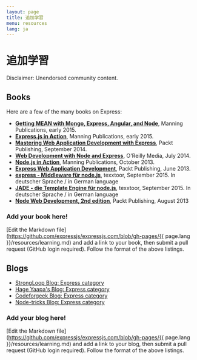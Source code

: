 ```yaml
---
layout: page
title: 追加学習
menu: resources
lang: ja
---
```


# 追加学習

<div class="doc-box doc-warn">Disclaimer: Unendorsed community content.</div>

## Books

Here are a few of the many books on Express:

- **[Getting MEAN with Mongo, Express, Angular, and Node](http://www.manning.com/sholmes/)**,
  Manning Publications, early 2015.
- **[Express.js in Action](http://www.manning.com/hahn/)**,
  Manning Publications, early 2015.
- **[Mastering Web Application Development with Express](https://www.packtpub.com/web-development/mastering-web-application-development-express-raw)**,
  Packt Publishing, September 2014.
- **[Web Development with Node and Express](http://shop.oreilly.com/product/0636920032977.do)**,
  O'Reilly Media, July 2014.
- **[Node.js in Action](http://www.manning.com/cantelon/)**,
  Manning Publications, October 2013.
- **[Express Web Application Development](https://www.packtpub.com/web-development/express-web-application-development)**,
  Packt Publishing, June 2013.
- **[express - Middleware für node.js](http://www.amazon.de/express-Middleware-node-js-J%C3%B6rg-Krause/dp/1517281342/ref=sr_1_1?ie=UTF8&qid=1442001556&sr=8-1&keywords=1517281342)**,
  texxtoor, September 2015. In deutscher Sprache / in German language
- **[JADE - die Template Engine für node.js](http://www.amazon.de/JADE-Die-Template-Engine-node-js/dp/1517282098/ref=sr_1_1?ie=UTF8&qid=1442001592&sr=8-1&keywords=1517282098)**,
  texxtoor, September 2015. In deutscher Sprache / in German language
- **[Node Web Development, 2nd edition](https://www.packtpub.com/web-development/node-web-development-second-edition)**, Packt Publishing, August 2013

### Add your book here!

[Edit the Markdown file](https://github.com/expressjs/expressjs.com/blob/gh-pages/{{ page.lang }}/resources/learning.md) and add a link to your book, then submit a pull request (GitHub login required). Follow the format of the above listings.

## Blogs

- [StrongLoop Blog: Express category](http://strongloop.com/strongblog/category/express/)
- [Hage Yaapa's Blog: Express category](http://www.hacksparrow.com/category/express-js)
- [Codeforgeek Blog: Express category](http://codeforgeek.com/code/nodejs/express/)
- [Node-tricks Blog: Express category](http://node-tricks.com/category/express/)

### Add your blog here!

[Edit the Markdown file](https://github.com/expressjs/expressjs.com/blob/gh-pages/{{ page.lang }}/resources/learning.md) and add a link to your blog, then submit a pull request (GitHub login required). Follow the format of the above listings.
